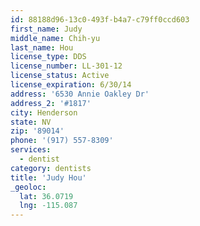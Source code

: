 ```yaml
---
id: 88188d96-13c0-493f-b4a7-c79ff0ccd603
first_name: Judy
middle_name: Chih-yu
last_name: Hou
license_type: DDS
license_number: LL-301-12
license_status: Active
license_expiration: 6/30/14
address: '6530 Annie Oakley Dr'
address_2: '#1817'
city: Henderson
state: NV
zip: '89014'
phone: '(917) 557-8309'
services:
  - dentist
category: dentists
title: 'Judy Hou'
_geoloc:
  lat: 36.0719
  lng: -115.087
---
```

